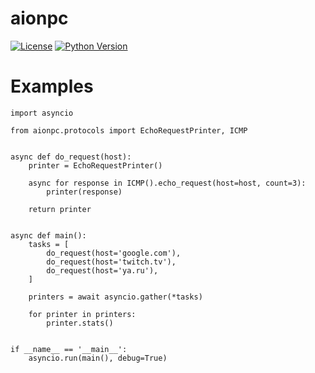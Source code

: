 # aionpc

[![License](https://img.shields.io/badge/License-Apache%202.0-blue.svg)](https://github.com/PrVrSs/aionpc/blob/master/LICENSE)
[![Python Version](https://img.shields.io/badge/python-3.8-blue)](https://www.python.org/)


# Examples

```python3
import asyncio

from aionpc.protocols import EchoRequestPrinter, ICMP


async def do_request(host):
    printer = EchoRequestPrinter()

    async for response in ICMP().echo_request(host=host, count=3):
        printer(response)

    return printer


async def main():
    tasks = [
        do_request(host='google.com'),
        do_request(host='twitch.tv'),
        do_request(host='ya.ru'),
    ]

    printers = await asyncio.gather(*tasks)

    for printer in printers:
        printer.stats()


if __name__ == '__main__':
    asyncio.run(main(), debug=True)
```